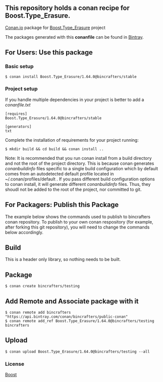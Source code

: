 ## This repository holds a conan recipe for Boost.Type_Erasure.

[Conan.io](https://conan.io) package for [Boost.Type_Erasure](https://github.com/Boostorg/Type_Erasure) project

The packages generated with this **conanfile** can be found in [Bintray](https://bintray.com/bincrafters/public-conan/Boost.Type_Erasure%3Abincrafters).

## For Users: Use this package

### Basic setup

    $ conan install Boost.Type_Erasure/1.64.0@bincrafters/stable

### Project setup

If you handle multiple dependencies in your project is better to add a *conanfile.txt*

    [requires]
    Boost.Type_Erasure/1.64.0@bincrafters/stable

    [generators]
    txt

Complete the installation of requirements for your project running:</small></span>

    $ mkdir build && cd build && conan install ..
	
Note: It is recommended that you run conan install from a build directory and not the root of the project directory.  This is because conan generates *conanbuildinfo* files specific to a single build configuration which by default comes from an autodetected default profile located in ~/.conan/profiles/default .  If you pass different build configuration options to conan install, it will generate different *conanbuildinfo* files.  Thus, they shoudl not be added to the root of the project, nor committed to git. 

## For Packagers: Publish this Package

The example below shows the commands used to publish to bincrafters conan repository. To publish to your own conan respository (for example, after forking this git repository), you will need to change the commands below accordingly. 

## Build  

This is a header only library, so nothing needs to be built.

## Package 

    $ conan create bincrafters/testing
	
## Add Remote and Associate package with it

	$ conan remote add bincrafters "https://api.bintray.com/conan/bincrafters/public-conan"
	$ conan remote add_ref Boost.Type_Erasure/1.64.0@bincrafters/testing bincrafters

## Upload

    $ conan upload Boost.Type_Erasure/1.64.0@bincrafters/testing --all

### License
[Boost](LICENSE)
